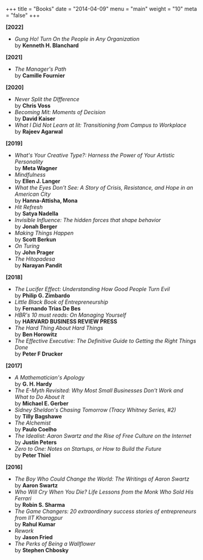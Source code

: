 +++
title = "Books"
date = "2014-04-09"
menu = "main"
weight = "10"
meta = "false"
+++

**[2022]**

+ *Gung Ho! Turn On the People in Any Organization* <br/> by **Kenneth H. Blanchard**

**[2021]**

+ *The Manager's Path* <br/> by **Camille Fournier**

**[2020]**

+ *Never Split the DIfference* <br/> by **Chris Voss**
+ *Becoming Mit: Moments of Decision* <br/> by **David Kaiser**
+ *What I Did Not Learn at Iit: Transitioning from Campus to Workplace* <br/> by **Rajeev Agarwal**

**[2019]**

+ *What's Your Creative Type?: Harness the Power of Your Artistic Personality* <br/> by **Meta Wagner**
+ *Mindfulness* <br/> by **Ellen J. Langer**
+ *What the Eyes Don't See: A Story of Crisis, Resistance, and Hope in an American City* <br/> by **Hanna-Attisha, Mona**
+ *Hit Refresh* <br/> by **Satya Nadella**
+ *Invisible Influence: The hidden forces that shape behavior* <br/> by **Jonah Berger**
+ *Making Things Happen* <br/> by **Scott Berkun**
+ *On Turing* <br/> by **John Prager**
+ *The Hitopadesa* <br/> by **Narayan Pandit**

**[2018]**

+ *The Lucifer Effect: Understanding How Good People Turn Evil* <br/> by **Philip G. Zimbardo**
+ *Little Black Book of Entrepreneurship* <br/> by **Fernando Trias De Bes**
+ *HBR's 10 must reads: On Managing Yourself* <br/> by **HARVARD BUSINESS REVIEW PRESS**
+ *The Hard Thing About Hard Things* <br/> by **Ben Horowitz**
+ *The Effective Executive: The Definitive Guide to Getting the Right Things Done* <br/> by **Peter F Drucker**

**[2017]**

+ *A Mathematician's Apology* <br/> by **G. H. Hardy**
+ *The E-Myth Revisited: Why Most Small Businesses Don't Work and What to Do About It* <br/> by **Michael E. Gerber**
+ *Sidney Sheldon's Chasing Tomorrow (Tracy Whitney Series, #2)* <br/> by **Tilly Bagshawe**
+ *The Alchemist* <br/> by **Paulo Coelho**
+ *The Idealist: Aaron Swartz and the Rise of Free Culture on the Internet* <br/> by **Justin Peters**
+ *Zero to One: Notes on Startups, or How to Build the Future* <br/> by **Peter Thiel**

**[2016]**

+ *The Boy Who Could Change the World: The Writings of Aaron Swartz* <br/> by **Aaron Swartz**
+ *Who Will Cry When You Die? Life Lessons from the Monk Who Sold His Ferrari* <br/> by **Robin S. Sharma**
+ *The Game Changers: 20 extraordinary success stories of entrepreneurs from IIT Kharagpur* <br/> by **Rahul Kumar**
+ *Rework* <br/> by **Jason Fried**
+ *The Perks of Being a Wallflower* <br/> by **Stephen Chbosky**
